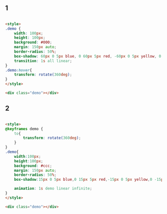 <style>
.markdown-section iframe[data-id="0"],
.markdown-section iframe[data-id="1"],
.markdown-section iframe[data-id="2"] {
    height: 400px;
}
</style>

## 1

[](../_iframe/阴影-0.html ':include data-id=0')

<!-- run -->
```html

<style>
.demo {
    width: 100px;
    height: 100px;
    background: #000;
    margin: 150px auto;
    border-radius: 50%;
    box-shadow: 60px 0 5px blue, 0 60px 5px red, -60px 0 5px yellow, 0 -60px 5px green;
    transition: 1s all linear;
}
.demo:hover{
    transform: rotate(360deg);
}
</style>

<div class="demo"></div>
```

## 2

[](../_iframe/阴影-1.html ':include data-id=1')

<!-- run -->
```html

<style>
@keyframes demo {
    to{
        transform: rotate(360deg);
    }
}
.demo{
    width:100px;
    height:100px;
    background: #ccc;
    margin: 150px auto;
    border-radius: 50%;
    box-shadow:15px 0 5px blue,0 15px 5px red,-15px 0 5px yellow,0 -15px 5px green;

    animation: 1s demo linear infinite;
}
</style>

<div class="demo"></div>
```


